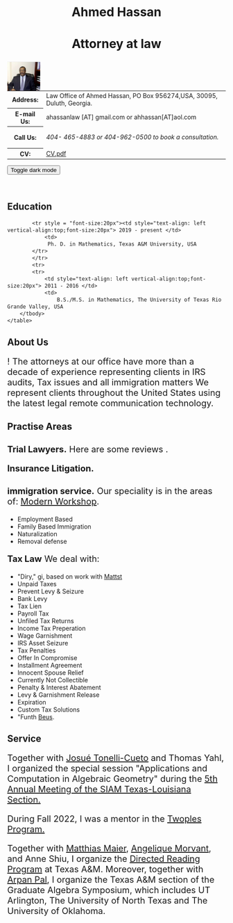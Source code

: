 <!DOCTYPE html PUBLIC "-//W3C//DTD XHTML 1.1//EN"
  "http://www.w3.org/TR/xhtml11/DTD/xhtml11.dtd">

<html xmlns="http://www.w3.org/1999/xhtml" xml:lang="en">

<head>
 <meta charset="UTF-8">
 <meta http-equiv="X-UA-Compatible" content="IE=edge">
 <meta name="viewport" content="width=device-width, initial-scale=1.0">
<style type="text/css">

body {
  padding: 25px;
  background-color: whitesmoke;
  color: black;
  font-size: 20px;
}
.contactsearch {
 visibility:hidden;
} 

.dark-mode {
  background-color: black;
  color: whitesmoke;
}
  
h1 {color: Maroon;}
</style>
</head>

<!-- BEGIN CONTENT HERE -->

<h1 class="pageTitle" style="text-align:center;">Ahmed Hassan</h1>
<h1 class="pageTitle" style="text-align:center;">Attorney at law</h1>
<div>
<!-- Photograph -->
<img class="img-responsive" src="hassan_photo.jpg" width="15%" alt="hassan_photo.jpg"
     style="position:relative;float:left;padding-right:5px;padding-top:5px;"/>
<!-- Contact info -->
<table>
<tr><!-- Office -->
<th style=> Address:</th>
<td> Law Office of Ahmed Hassan, PO Box 956274,USA, 30095, Duluth, Georgia. </td>
</tr>
<tr><!-- Obfuscate your e-mail address to reduce spam -->
<th style=>E-mail Us:</th>
<td> ahassanlaw [AT] gmail.com or ahhassan[AT]aol.com </td>
</tr>
<tr><!-- Call us -->
<th style="text-align: vertical-align:top">Call Us:</th>
<td style="vertical-align: top">

<i>  404- 465-4883 or 404-962-0500 to book a consultation. </i>
</td>
</tr>
<tr><!-- Link to your CV -->
<th>CV:</th>
<td><a href="hassan_CV.pdf">CV.pdf</a></td>
</tr>
</table>
</div>

<button onclick="myFunction()">Toggle dark mode</button>

<script>
function myFunction() {
   var element = document.body;
   element.classList.toggle("dark-mode");
}
</script>

<!-- Break -->
<p><br style="clear: both;"/></p>

<h2>Education</h2>
    <table cellpadding="3">
        <tbody style = "font-size:20px">

            <tr style = "font-size:20px"><td style="text-align: left vertical-align:top;font-size:20px"> 2019 - present </td>
                <td>
                 Ph. D. in Mathematics, Texas A&M University, USA
            </tr>
            </tr>
            <tr>
            <tr>
                <td style="text-align: left vertical-align:top;font-size:20px"> 2011 - 2016 </td>
                <td> 
                    B.S./M.S. in Mathematics, The University of Texas Rio Grande Valley, USA
        </tbody>
    </table>


  <h2>About Us </h2> 

<tbody> 

<p style="font-size:20px">! The attorneys at our office have more than a decade of experience representing clients in IRS audits, Tax issues and all immigration matters We represent clients throughout the United States using the latest legal remote communication technology.
</p>

  <h2> Practise Areas</h2>

<p style="font-size:28px">

</p>
<p style="font-size:20px"> <b> Trial Lawyers.</b> Here are some reviews <a href="https://icerm.br.edu/events/h23-agst/"> </a> .
</p>

<p style="font-size:20px"> <b> Insurance Litigation.</b> 
</p>

<p style="font-size:28px">

</p>
<p style="font-size:20px"> <b> immigration service.</b> Our speciality is in the areas of:   <a href="https://www.msr/1056"> Modern  Workshop</a>.
  <ul>
<li> Employment Based  </li>
<li> Family Based Immigration  </li>
<li> Naturalization </li>
<li> Removal defense  </li>
    </ul>
</p>

</p>
<p style="font-size:20px"> <b> Tax Law</b> We deal with: 
<ul>
<li>"Diry," gi, based on work with <a href="https://mattst.github.io/">Mattst</a> </li>
<li> Unpaid Taxes  </li>
<li> Prevent Levy & Seizure  </li>
<li> Bank Levy  </li>
<li> Tax Lien  </li>
<li> Payroll Tax  </li>
<li> Unfiled Tax Returns  </li>
<li> Income Tax Preperation  </li>
<li> Wage Garnishment  </li>
<li> IRS Asset Seizure  </li>
<li> Tax Penalties  </li>
<li> Offer In Compromise  </li>
<li> Installment Agreement  </li>
<li> Innocent Spouse Relief  </li>
<li> Currently Not Collectible  </li>
<li> Penalty & Interest Abatement  </li>
<li> Levy & Garnishment Release  </li>
<li> Expiration  </li>
<li> Custom Tax Solutions  </li>
<li>"Funth <a href="https://bmpus.com/">Beus</a>.</li>
</ul>
</p>

 <!--p style="font-size:20px"> Matst, Fre and I are . Together with <a href="https://sites.google.com/view/wencail/home">Weai iu</a> and <a href="https://sites.google.com/view/rodatos/">Rotos</a>,  <a href="https://sites.google.com/site/jaklman/">Jallman</a>, <a href="https://users.math.msu.edu/users/ikkov/">Ilyvskiy</a>
  </p-->
  
 
  
<h2>Service</h2>
<p style="font-size:20px">Together with <a href="https://tonellicueto.xyz/">Josué Tonelli-Cueto</a> and Thomas Yahl, I organized the special session "Applications and Computation in Algebraic Geometry" during the <a href="https://www.math.uh.edu/siamtxla22/index.shtml">5th Annual Meeting of the SIAM Texas-Louisiana Section.</a>

<p style="font-size: 20px">During Fall 2022, I was a mentor in the <a href="https://sites.google.com/view/twoples/">Twoples Program.</a>
</p>

<p style="font-size: 20px">Together with <a href="https://people.tamu.edu/~maier/">Matthias Maier</a>, <a href="https://www.math.tamu.edu/directory/formalpg.php?user=mae4102">Angelique Morvant</a>, and Anne Shiu, I organize the <a href="https://www.math.tamu.edu/undergraduate/drp/">Directed Reading Program</a> at Texas A&M. Moreover, together with <a href="https://arpan-pal.github.io/">Arpan Pal</a>, I organize the Texas A&M section of the Graduate Algebra Symposium, which includes UT Arlington, The University of North Texas and The University of Oklahoma.</p>
</tbody>

<!-- ===================== END YOUR CONTENT HERE ===================== -->
</body>
</html>
</div>


